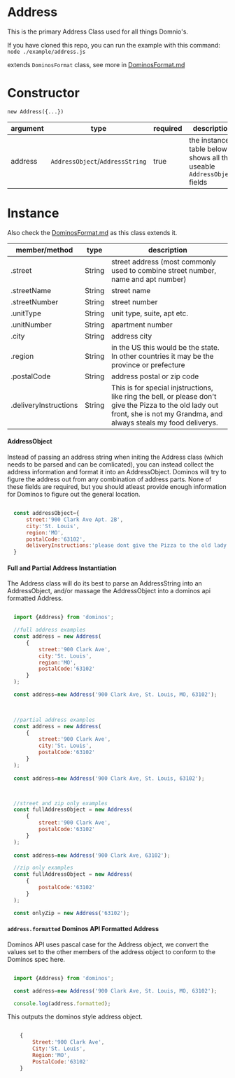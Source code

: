 Address
====
This is the primary Address Class used for all things Domnio's.

If you have cloned this repo, you can run the example with this command:
`node ./example/address.js`

extends `DominosFormat` class, see more in [DominosFormat.md](https://github.com/RIAEvangelist/node-dominos-pizza-api/blob/v3.x/docs/DominosFormat.md)

Constructor
====

`new Address({...})`

|argument|type                              |required|description|
|--------|------                            |--------|-------|
|address |`AddressObject`/`AddressString`   |true    |the instance table below shows all the useable `AddressObject` fields |

Instance
====

Also check the [DominosFormat.md](https://github.com/RIAEvangelist/node-dominos-pizza-api/blob/v3.x/docs/DominosFormat.md) as this class extends it.

|member/method|type  |description|
|-------------|------|-------    |
|.street      |String|street address (most commonly used to combine street number, name and apt number)|
|.streetName  |String|street name|
|.streetNumber|String|street number|
|.unitType    |String|unit type, suite, apt etc.|
|.unitNumber  |String|apartment number|
|.city        |String|address city|
|.region      |String|in the US this would be the state. In other countries it may be the province or prefecture|
|.postalCode  |String|address postal or zip code|
|.deliveryInstructions|String|This is for special injstructions, like ring the bell, or please don't give the Pizza to the old lady out front, she is not my Grandma, and always steals my food deliverys.|


#### AddressObject

Instead of passing an address string when initing the Address class (which needs to be parsed and can be comlicated), you can instead collect the address information and format it into an AddressObject. Dominos will try to figure the address out from any combination of address parts. None of these fields are required, but you should atleast provide enough information for Dominos to figure out the general location.

```js

  const addressObject={
      street:'900 Clark Ave Apt. 2B',
      city:'St. Louis',
      region:'MO',
      postalCode:'63102',
      deliveryInstructions:'please dont give the Pizza to the old lady out front, she is not my Grandma.'
  }

```

#### Full and Partial Address Instantiation

The Address class will do its best to parse an AddressString into an AddressObject, and/or massage the AddressObject into a dominos api formatted Address. 

```js

  import {Address} from 'dominos';

  //full address examples
  const address = new Address(
      {
          street:'900 Clark Ave',
          city:'St. Louis',
          region:'MO',
          postalCode:'63102'
      }
  );

  const address=new Address('900 Clark Ave, St. Louis, MO, 63102');
  


  //partial address examples
  const address = new Address(
      {
          street:'900 Clark Ave',
          city:'St. Louis',
          postalCode:'63102'
      }
  );
  
  const address=new Address('900 Clark Ave, St. Louis, 63102');



  //street and zip only examples
  const fullAddressObject = new Address(
      {
          street:'900 Clark Ave',
          postalCode:'63102'
      }
  );
  
  const address=new Address('900 Clark Ave, 63102'); 

  //zip only examples
  const fullAddressObject = new Address(
      {
          postalCode:'63102'
      }
  );

  const onlyZip = new Address('63102');

```

#### `address.formatted` Dominos API Formatted Address

Dominos API uses pascal case for the Address object, we convert the values set to the other members of the address object to conform to the Dominos spec here. 

```js

  import {Address} from 'dominos';

  const address=new Address('900 Clark Ave, St. Louis, MO, 63102');

  console.log(address.formatted);

```

This outputs the dominos style address object.

```js

    {
        Street:'900 Clark Ave',
        City:'St. Louis',
        Region:'MO',
        PostalCode:'63102'
    }

```
